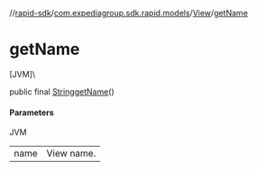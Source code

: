 //[rapid-sdk](../../../index.md)/[com.expediagroup.sdk.rapid.models](../index.md)/[View](index.md)/[getName](get-name.md)

# getName

[JVM]\

public final [String](https://docs.oracle.com/javase/8/docs/api/java/lang/String.html)[getName](get-name.md)()

#### Parameters

JVM

| | |
|---|---|
| name | View name. |
